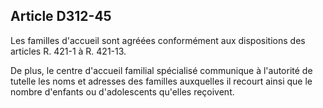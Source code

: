 ## Article D312-45

Les familles d'accueil sont agréées conformément aux dispositions des articles R. 421-1 à R. 421-13.

De plus, le centre d'accueil familial spécialisé communique à l'autorité de tutelle les noms et adresses des
familles auxquelles il recourt ainsi que le nombre d'enfants ou d'adolescents qu'elles reçoivent.

